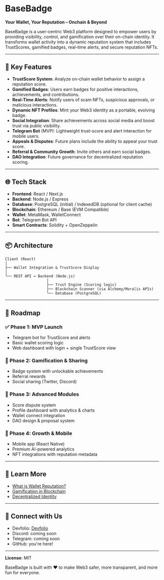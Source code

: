# BaseBadge

**Your Wallet, Your Reputation – Onchain & Beyond**

BaseBadge is a user-centric Web3 platform designed to empower users by providing visibility, control, and gamification over their on-chain identity. It transforms wallet activity into a dynamic reputation system that includes TrustScores, gamified badges, real-time alerts, and secure reputation NFTs.

---

## 🚀 Key Features

- **TrustScore System**: Analyze on-chain wallet behavior to assign a reputation score.
- **Gamified Badges**: Users earn badges for positive interactions, achievements, and contributions.
- **Real-Time Alerts**: Notify users of scam NFTs, suspicious approvals, or malicious interactions.
- **Dynamic NFT Profiles**: Mint your Web3 identity as a portable, evolving badge.
- **Social Integration**: Share achievements across social media and boost trust via public visibility.
- **Telegram Bot** (MVP): Lightweight trust-score and alert interaction for mobile users.
- **Appeals & Disputes**: Future plans include the ability to appeal your trust score.
- **Referral & Community Growth**: Invite others and earn social badges.
- **DAO Integration**: Future governance for decentralized reputation scoring.

---

## 🌐 Tech Stack

- **Frontend**: React / Next.js
- **Backend**: Node.js / Express
- **Database**: PostgreSQL (initial) / IndexedDB (optional for client cache)
- **Blockchain**: Ethereum / Base (EVM Compatible)
- **Wallet**: MetaMask, WalletConnect
- **Bot**: Telegram Bot API
- **Smart Contracts**: Solidity + OpenZeppelin

---

## 📦 Architecture

```
Client (React)
│
├── Wallet Integration & TrustScore Display
│
└── REST API ↔ Backend (Node.js)
                   │
                   ├── Trust Engine (Scoring logic)
                   ├── Blockchain Scanner (via Alchemy/Moralis APIs)
                   └── Database (PostgreSQL)
```

---

## 🧭 Roadmap

### ✅ Phase 1: MVP Launch
- Telegram bot for TrustScore and alerts
- Basic wallet scoring logic
- Web dashboard with login + single TrustScore view

### 🚧 Phase 2: Gamification & Sharing
- Badge system with unlockable achievements
- Referral rewards
- Social sharing (Twitter, Discord)

### 🧩 Phase 3: Advanced Modules
- Score dispute system
- Profile dashboard with analytics & charts
- Wallet connect integration
- DAO design & proposal system

### 📱 Phase 4: Growth & Mobile
- Mobile app (React Native)
- Premium AI-powered analytics
- NFT integrations with reputation metadata

---

## 🧠 Learn More

- [What is Wallet Reputation?](https://blog.trava.finance/introduction-to-wallet-reputation-pioneering-feature-in-reputation-tracking-474281641a02)
- [Gamification in Blockchain](https://www.snowball.money/post/why-gamification-is-vital-to-blockchain)
- [Decentralized Identity](https://a16zcrypto.com/posts/article/decentralized-identity-on-chain-reputation/)

---

## 🤝 Connect with Us

- Devfolio: [Devfolio](https://devfolio.co/projects/basebadge)
- Discord: coming soon
- Telegram: coming soon
- GitHub: you're here!

---

**License**: MIT

BaseBadge is built with ❤️ to make Web3 safer, more transparent, and more fun for everyone.
